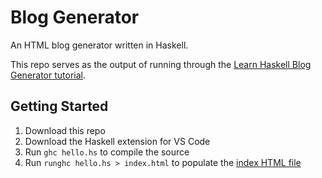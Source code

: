 # Blog Generator
An HTML blog generator written in Haskell.

This repo serves as the output of running through the [Learn Haskell Blog Generator tutorial](https://learn-haskell.blog/).

## Getting Started
1. Download this repo
1. Download the Haskell extension for VS Code
1. Run `ghc hello.hs` to compile the source
1. Run `runghc hello.hs > index.html` to populate the [index HTML file](./index.html)